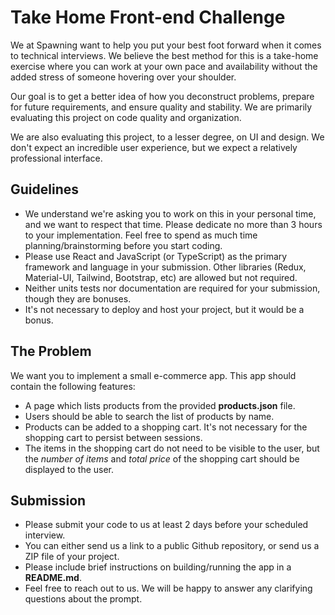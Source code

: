 # Take Home Front-end Challenge
We at Spawning want to help you put your best foot forward when it comes to technical interviews. We believe the best method for this is a take-home exercise where you can work at your own pace and availability without the added stress of someone hovering over your shoulder.

Our goal is to get a better idea of how you deconstruct problems, prepare for future requirements, and ensure quality and stability. We are primarily evaluating this project on code quality and organization.

We are also evaluating this project, to a lesser degree, on UI and design. We don't expect an incredible user experience, but we expect a relatively professional interface.

## Guidelines
* We understand we're asking you to work on this in your personal time, and we want to respect that time. Please dedicate no more than 3 hours to your implementation. Feel free to spend as much time planning/brainstorming before you start coding.
* Please use React and JavaScript (or TypeScript) as the primary framework and language in your submission. Other libraries (Redux, Material-UI, Tailwind, Bootstrap, etc) are allowed but not required.
* Neither units tests nor documentation are required for your submission, though they are bonuses.
* It's not necessary to deploy and host your project, but it would be a bonus.

## The Problem
We want you to implement a small e-commerce app. This app should contain the following features:
* A page which lists products from the provided **products.json** file.
* Users should be able to search the list of products by name.
* Products can be added to a shopping cart. It's not necessary for the shopping cart to persist between sessions.
* The items in the shopping cart do not need to be visible to the user, but the *number of items* and *total price* of the shopping cart should be displayed to the user.

## Submission
* Please submit your code to us at least 2 days before your scheduled interview.
* You can either send us a link to a public Github repository, or send us a ZIP file of your project.
* Please include brief instructions on building/running the app in a **README.md**.
* Feel free to reach out to us. We will be happy to answer any clarifying questions about the prompt.